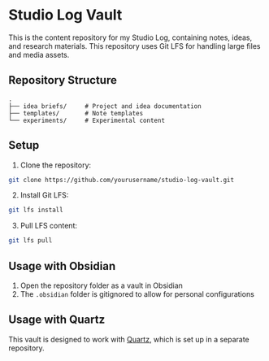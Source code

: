 # Studio Log Vault

This is the content repository for my Studio Log, containing notes, ideas, and research materials. This repository uses Git LFS for handling large files and media assets.

## Repository Structure

```
.
├── idea briefs/     # Project and idea documentation
├── templates/       # Note templates
└── experiments/     # Experimental content
```

## Setup

1. Clone the repository:
```bash
git clone https://github.com/yourusername/studio-log-vault.git
```

2. Install Git LFS:
```bash
git lfs install
```

3. Pull LFS content:
```bash
git lfs pull
```

## Usage with Obsidian

1. Open the repository folder as a vault in Obsidian
2. The `.obsidian` folder is gitignored to allow for personal configurations

## Usage with Quartz

This vault is designed to work with [Quartz](https://quartz.jzhao.xyz/), which is set up in a separate repository. 